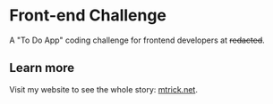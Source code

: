 # Front-end Challenge

A "To Do App" coding challenge for frontend developers at ~~redacted~~.

## Learn more

Visit my website to see the whole story: [mtrick.net](https://mtrick.net/).
